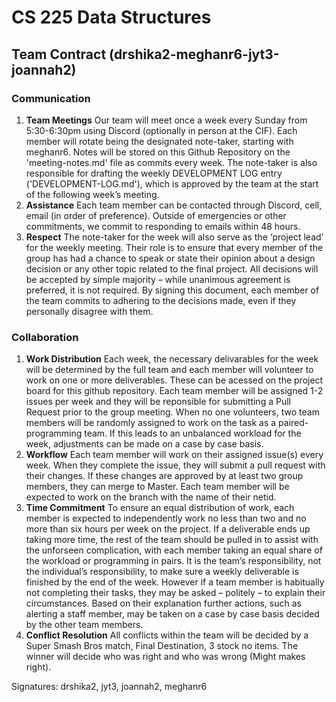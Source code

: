 # CS 225 Data Structures
## Team Contract (drshika2-meghanr6-jyt3-joannah2)
### Communication
1. **Team Meetings** Our team will meet once a week every Sunday from 5:30-6:30pm using Discord (optionally in person at the CIF). 
Each member will rotate being the designated note-taker, starting with meghanr6. Notes will
be stored on this Github Repository on the 'meeting-notes.md' file as commits every week. The note-taker is also
responsible for drafting the weekly DEVELOPMENT LOG entry ('DEVELOPMENT-LOG.md'), which is approved by the
team at the start of the following week’s meeting.
2. **Assistance** Each team member can be contacted through Discord, cell, email (in order of preference). Outside
of emergencies or other commitments, we commit to responding to emails within 48 hours.
3. **Respect** The note-taker for the week will also serve as the ‘project lead’ for the weekly
meeting. Their role is to ensure that every member of the group has had a chance to speak
or state their opinion about a design decision or any other topic related to the final project.
All decisions will be accepted by simple majority – while unanimous agreement is preferred,
it is not required. By signing this document, each member of the team commits to adhering
to the decisions made, even if they personally disagree with them.
### Collaboration
1. **Work Distribution** Each week, the necessary delivarables for the week will be determined
by the full team and each member will volunteer to work on one or more deliverables. These can be acessed on the project board for this github repository.
Each team member will be assigned 1-2 issues per week and they will be reponsible for submitting a Pull Request prior to the group meeting. When
no one volunteers, two team members will be randomly assigned to work on the task as a
paired-programming team. If this leads to an unbalanced workload for the week, adjustments
can be made on a case by case basis.
2. **Workflow** Each team member will work on their assigned issue(s) every week. When they complete the issue, they will submit a pull request with their changes.
If these changes are approved by at least two group members, they can merge to Master. 
Each team member will be expected to work on the branch with the name of their netid. 
3. **Time Commitment** To ensure an equal distribution of work, each member is expected to
independently work no less than two and no more than six hours per week on the project.
If a deliverable ends up taking more time, the rest of the team should be pulled in to assist
with the unforseen complication, with each member taking an equal share of the workload or
programming in pairs. It is the team’s responsibility, not the individual’s responsibility, to
make sure a weekly deliverable is finished by the end of the week.
However if a team member is habitually not completing their tasks, they may be asked –
politely – to explain their circumstances. Based on their explanation further actions, such
as alerting a staff member, may be taken on a case by case basis decided by the other team
members.
4. **Conflict Resolution** All conflicts within the team will be decided by a Super Smash Bros
match, Final Destination, 3 stock no items. The winner will decide who was right and who
was wrong (Might makes right).

Signatures: drshika2, jyt3, joannah2, meghanr6
